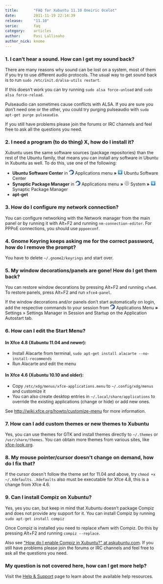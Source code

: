 ```yaml
---
title:       "FAQ for Xubuntu 11.10 Oneiric Ocelot"
date:        2011-11-19 22:14:39
release:     "11.10"
serie:       faq
category:    articles
author:      Pasi Lallinaho
author_nick: knome
---
```


### 1. I can’t hear a sound. How can I get my sound back?

There are many reasons why sound can be lost on a system, most of them if you try to use different audio protocols. The usual way to get sound back is to run `sudo /etc/init.d/alsa-utils restart`.

If this doesn’t work you can try running `sudo alsa force-unload` and `sudo alsa force-reload`.

Pulseaudio can sometimes cause conflicts with ALSA. If you are sure you don’t need one or the other, you could try purging pulseaudio with `sudo apt-get purge pulseaudio`.

If you still have problems please join the forums or IRC channels and feel free to ask all the questions you need.

### 2. I need a program (to do thing) X, how do I install it?

Xubuntu uses the same software sources (package repositories) than the rest of the Ubuntu family, that means you can install any software in Ubuntu in Xubuntu as well. To do this, use one of the following:

- **Ubuntu Software Center** in ![](/assets/articles/2011/menu_16.png "Applications menu") Applications menu **»** ![](/assets/articles/2011/softwarecenter_synaptic_16.png "Ubuntu Software Center") Ubuntu Software Center
- **Synaptic Package Manager** in ![](/assets/articles/2011/menu_16.png "Applications menu") Applications menu **»** ![](/assets/articles/2011/system_16.png "System") System **»** ![](/assets/articles/2011/softwarecenter_synaptic_16.png "Synaptic Package Manager") Synaptic Package Manager
- **apt-get**

### 3. How do I configure my network connection?

You can configure networking with the Network manager from the main panel or by running it with Alt+F2 and running `nm-connection-editor`. For PPPoE connections, you should use `pppoeconf`.

### 4. Gnome Keyring keeps asking me for the correct password, how do I remove the prompt?

You have to delete `~/.gnome2/keyrings` and start over.

### 5. My window decorations/panels are gone! How do I get them back?

You can restore window decorations by pressing Alt+F2 and running `xfwm4`. To restore panels, press Alt+F2 and run `xfce4-panel`.

If the window decorations and/or panels don’t start automatically on login, add the respective commands to your session from ![](/assets/articles/2011/menu_16.png "Applications menu") Applications Menu **»** Settings » Settings Manager in Session and Startup on the Application Autostart tab.

### 6. How can I edit the Start Menu?

#### In Xfce 4.8 (Xubuntu 11.04 and newer):

- Install Alacarte from terminal, `sudo apt-get install alacarte --no-install-recommends`
- Run Alacarte and edit the menu

#### In Xfce 4.6 (Xubuntu 10.10 and older):

- Copy `/etc/xdg/menus/xfce-applications.menu` to `~/.config/xdg/menus` and customize it
- You can also create desktop entries in `~/.local/share/applications` to override the existing applications (change or hide) or add new ones.

See <http://wiki.xfce.org/howto/customize-menu> for more information.

### 7. How can I add custom themes or new themes to Xubuntu

Yes, you can use themes for GTK and install themes directly to `~/.themes` or `/usr/share/themes`. You can obtain more themes from various sites, like [xfce-look.org](http://xfce-look.org/).

### 8. My mouse pointer/cursor doesn't change on demand, how do I fix that?

If the cursor doesn't follow the theme set for 11.04 and above, try `chmod +x ~/.Xdefaults`. `.Xdefaults` also must be executable for Xfce 4.8, this is a change from Xfce 4.6.

### 9. Can I install Compiz on Xubuntu?

Yes, yes you can, but keep in mind that Xubuntu doesn’t package Compiz and does not provide any support for it. You can install Compiz by running `sudo apt-get install compiz`

Once Compiz is installed you need to replace xfwm with Compiz. Do this by pressing Alt+F2 and running `compiz --replace`.

Also see ["How do I enable Compiz in Xubuntu?" at askubuntu.com](http://askubuntu.com/questions/58002/how-do-i-enable-compiz-in-xubuntu). If you still have problems please join the forums or IRC channels and feel free to ask all the questions you need.

### My question is not covered here, how can I get more help?

Visit the [Help &amp; Support](/help) page to learn about the available help resources.
